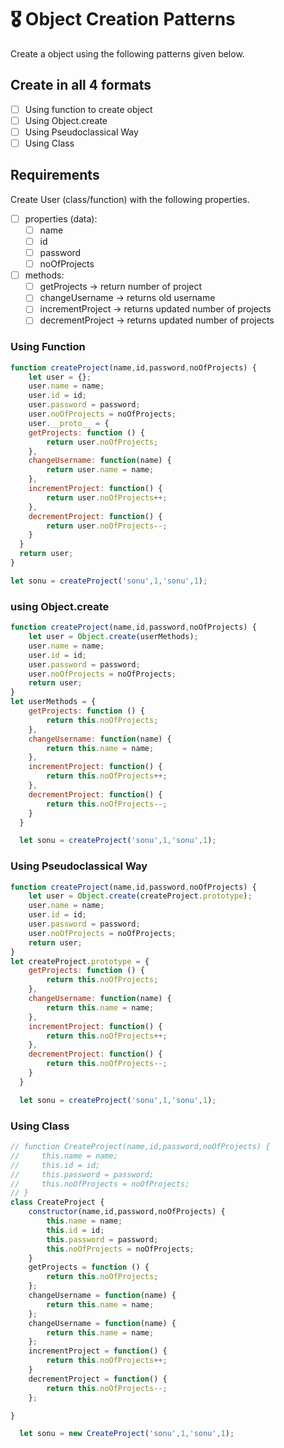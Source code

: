 # 🎖 Object Creation Patterns

Create a object using the following patterns given below.
## Create in all 4 formats
 * [ ] Using function to create object
 * [ ] Using Object.create
 * [ ] Using Pseudoclassical Way
 * [ ] Using Class

## Requirements
Create User (class/function) with the following properties.
* [ ] properties (data):
    * [ ] name
    * [ ] id
    * [ ] password
    * [ ] noOfProjects
* [ ] methods:
    * [ ] getProjects -> return number of project
    * [ ] changeUsername -> returns old username
    * [ ] incrementProject -> returns updated number of projects
    * [ ] decrementProject -> returns updated number of projects

### Using Function
```js
function createProject(name,id,password,noOfProjects) {
    let user = {};
    user.name = name;
    user.id = id;
    user.password = password;
    user.noOfProjects = noOfProjects;
    user.__proto__ = {
    getProjects: function () {
        return user.noOfProjects;
    },
    changeUsername: function(name) {
        return user.name = name;
    },
    incrementProject: function() {
        return user.noOfProjects++;
    },
    decrementProject: function() {
        return user.noOfProjects--;
    }
  }
  return user;
}

let sonu = createProject('sonu',1,'sonu',1);
```
### using Object.create
```js
function createProject(name,id,password,noOfProjects) {
    let user = Object.create(userMethods);
    user.name = name;
    user.id = id;
    user.password = password;
    user.noOfProjects = noOfProjects;
    return user;
}
let userMethods = {
    getProjects: function () {
        return this.noOfProjects;
    },
    changeUsername: function(name) {
        return this.name = name;
    },
    incrementProject: function() {
        return this.noOfProjects++;
    },
    decrementProject: function() {
        return this.noOfProjects--;
    }
  }

  let sonu = createProject('sonu',1,'sonu',1);
```
### Using Pseudoclassical Way
```js
function createProject(name,id,password,noOfProjects) {
    let user = Object.create(createProject.prototype);
    user.name = name;
    user.id = id;
    user.password = password;
    user.noOfProjects = noOfProjects;
    return user;
}
let createProject.prototype = {
    getProjects: function () {
        return this.noOfProjects;
    },
    changeUsername: function(name) {
        return this.name = name;
    },
    incrementProject: function() {
        return this.noOfProjects++;
    },
    decrementProject: function() {
        return this.noOfProjects--;
    }
  }

  let sonu = createProject('sonu',1,'sonu',1);
```
### Using Class
```js
// function CreateProject(name,id,password,noOfProjects) {
//     this.name = name;
//     this.id = id;
//     this.password = password;
//     this.noOfProjects = noOfProjects;
// }
class CreateProject {
    constructor(name,id,password,noOfProjects) {
        this.name = name;
        this.id = id;
        this.password = password;
        this.noOfProjects = noOfProjects;
    }
    getProjects = function () {
        return this.noOfProjects;
    };
    changeUsername = function(name) {
        return this.name = name;
    };
    changeUsername = function(name) {
        return this.name = name;
    };
    incrementProject = function() {
        return this.noOfProjects++;
    }
    decrementProject = function() {
        return this.noOfProjects--;
    };

}

  let sonu = new CreateProject('sonu',1,'sonu',1);
```
